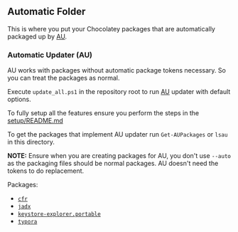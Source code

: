 ## Automatic Folder

This is where you put your Chocolatey packages that are automatically packaged up by [AU](https://chocolatey.org/packages/au).

### Automatic Updater (AU)

AU works with packages without automatic package tokens necessary. So you can treat the packages as normal.

Execute `update_all.ps1` in the repository root to run [AU](https://chocolatey.org/packages/au) updater with default options. 

To fully setup all the features ensure you perform the steps in the [setup/README.md](https://github.com/chocolatey/chocolatey-packages-template/blob/master/setup/README.md#automatic-updater-au)

To get the packages that implement AU updater run `Get-AUPackages` or `lsau` in this directory.

**NOTE:** Ensure when you are creating packages for AU, you don't use `--auto` as the packaging files should be normal packages. AU doesn't need the tokens to do replacement.

Packages:
  - [`cfr`](https://chocolatey.org/packages/cfr)
  - [`jadx`](https://chocolatey.org/packages/jadx)
  - [`keystore-explorer.portable`](https://chocolatey.org/packages/keystore-explorer.portable)
  - [`typora`](https://chocolatey.org/packages/typora)
